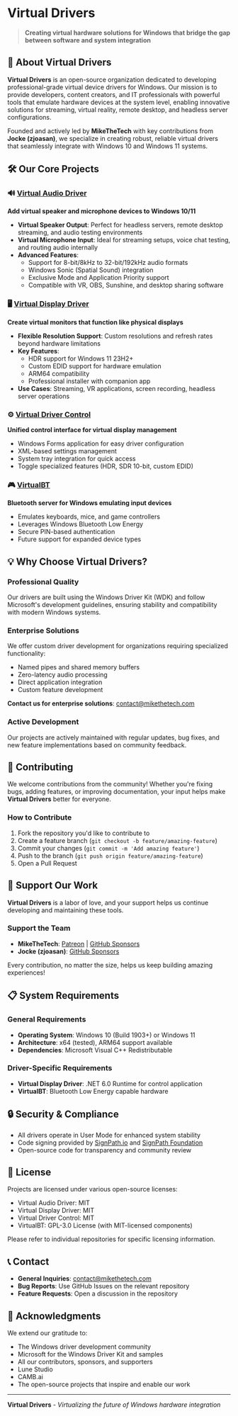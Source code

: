 # **Virtual Drivers**

> **Creating virtual hardware solutions for Windows that bridge the gap between software and system integration**

## 🚀 About **Virtual Drivers**

**Virtual Drivers** is an open-source organization dedicated to developing professional-grade virtual device drivers for Windows. Our mission is to provide developers, content creators, and IT professionals with powerful tools that emulate hardware devices at the system level, enabling innovative solutions for streaming, virtual reality, remote desktop, and headless server configurations.

Founded and actively led by **MikeTheTech** with key contributions from **Jocke (zjoasan)**, we specialize in creating robust, reliable virtual drivers that seamlessly integrate with Windows 10 and Windows 11 systems.

## 🛠️ Our Core Projects

### 🔊 [Virtual Audio Driver](https://github.com/VirtualDrivers/Virtual-Audio-Driver)
**Add virtual speaker and microphone devices to Windows 10/11**

- **Virtual Speaker Output**: Perfect for headless servers, remote desktop streaming, and audio testing environments
- **Virtual Microphone Input**: Ideal for streaming setups, voice chat testing, and routing audio internally
- **Advanced Features**:
  - Support for 8-bit/8kHz to 32-bit/192kHz audio formats
  - Windows Sonic (Spatial Sound) integration
  - Exclusive Mode and Application Priority support
  - Compatible with VR, OBS, Sunshine, and desktop sharing software

### 🖥️ [Virtual Display Driver](https://github.com/VirtualDrivers/Virtual-Display-Driver)
**Create virtual monitors that function like physical displays**

- **Flexible Resolution Support**: Custom resolutions and refresh rates beyond hardware limitations
- **Key Features**:
  - HDR support for Windows 11 23H2+
  - Custom EDID support for hardware emulation
  - ARM64 compatibility
  - Professional installer with companion app
- **Use Cases**: Streaming, VR applications, screen recording, headless server operations

### ⚙️ [Virtual Driver Control](https://github.com/VirtualDrivers/Virtual-Driver-Control)
**Unified control interface for virtual display management**

- Windows Forms application for easy driver configuration
- XML-based settings management
- System tray integration for quick access
- Toggle specialized features (HDR, SDR 10-bit, custom EDID)

### 🎮 [VirtualBT](https://github.com/itsmikethetech/VirtualBT)
**Bluetooth server for Windows emulating input devices**

- Emulates keyboards, mice, and game controllers
- Leverages Windows Bluetooth Low Energy
- Secure PIN-based authentication
- Future support for expanded device types

## 💡 Why Choose **Virtual Drivers**?

### Professional Quality
Our drivers are built using the Windows Driver Kit (WDK) and follow Microsoft's development guidelines, ensuring stability and compatibility with modern Windows systems.

### Enterprise Solutions
We offer custom driver development for organizations requiring specialized functionality:
- Named pipes and shared memory buffers
- Zero-latency audio processing
- Direct application integration
- Custom feature development

**Contact us for enterprise solutions**: [contact@mikethetech.com](mailto:contact@mikethetech.com)

### Active Development
Our projects are actively maintained with regular updates, bug fixes, and new feature implementations based on community feedback.

## 🤝 Contributing

We welcome contributions from the community! Whether you're fixing bugs, adding features, or improving documentation, your input helps make **Virtual Drivers** better for everyone.

### How to Contribute
1. Fork the repository you'd like to contribute to
2. Create a feature branch (`git checkout -b feature/amazing-feature`)
3. Commit your changes (`git commit -m 'Add amazing feature'`)
4. Push to the branch (`git push origin feature/amazing-feature`)
5. Open a Pull Request

## 💖 Support Our Work

**Virtual Drivers** is a labor of love, and your support helps us continue developing and maintaining these tools.

### Support the Team
- **MikeTheTech**: [Patreon](https://www.patreon.com/mikethetech) | [GitHub Sponsors](https://github.com/sponsors/itsmikethetech/)
- **Jocke (zjoasan)**: [GitHub Sponsors](https://github.com/sponsors/zjoasan)

Every contribution, no matter the size, helps us keep building amazing experiences!

## 📋 System Requirements

### General Requirements
- **Operating System**: Windows 10 (Build 1903+) or Windows 11
- **Architecture**: x64 (tested), ARM64 support available
- **Dependencies**: Microsoft Visual C++ Redistributable

### Driver-Specific Requirements
- **Virtual Display Driver**: .NET 6.0 Runtime for control application
- **VirtualBT**: Bluetooth Low Energy capable hardware

## 🔒 Security & Compliance

- All drivers operate in User Mode for enhanced system stability
- Code signing provided by [SignPath.io](https://signpath.io) and [SignPath Foundation](https://signpath.org)
- Open-source code for transparency and community review

## 📄 License

Projects are licensed under various open-source licenses:
- Virtual Audio Driver: MIT
- Virtual Display Driver: MIT
- Virtual Driver Control: MIT
- VirtualBT: GPL-3.0 License (with MIT-licensed components)

Please refer to individual repositories for specific licensing information.

## 📞 Contact

- **General Inquiries**: [contact@mikethetech.com](mailto:contact@mikethetech.com)
- **Bug Reports**: Use GitHub Issues on the relevant repository
- **Feature Requests**: Open a discussion in the repository

## 🌟 Acknowledgments

We extend our gratitude to:
- The Windows driver development community
- Microsoft for the Windows Driver Kit and samples
- All our contributors, sponsors, and supporters
- Lune Studio
- CAMB.ai
- The open-source projects that inspire and enable our work

---

**Virtual Drivers** - *Virtualizing the future of Windows hardware integration*
